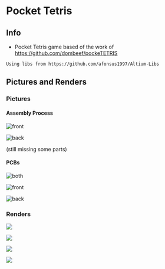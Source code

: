 # Pocket Tetris


## Info

* Pocket Tetris game based of the work of https://github.com/dombeef/pockeTETRIS

``` Using libs from https://github.com/afonsus1997/Altium-Libs ```

## Pictures and Renders

### Pictures

#### Assembly Process

![front](https://imgur.com/A2TSoft.jpg)

![back](https://imgur.com/xJlDgKI.jpg)

(still missing some parts)


#### PCBs

![both](https://imgur.com/8txGt0k.jpg)

![front](https://imgur.com/JbAdyEd.jpg)

![back](https://imgur.com/prVJaxe.jpg)



### Renders

![](https://i.imgur.com/6HiNUpv.png)

![](https://i.imgur.com/Px43Mtq.png)

![](https://i.imgur.com/YCv6MeO.png)

![](https://i.imgur.com/7A4yooM.png)


